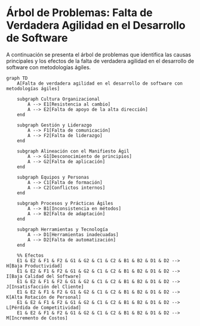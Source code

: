 # Árbol de Problemas: Falta de Verdadera Agilidad en el Desarrollo de Software

A continuación se presenta el árbol de problemas que identifica las causas principales y los efectos de la falta de verdadera agilidad en el desarrollo de software con metodologías ágiles.

```mermaid
graph TD
    A[Falta de verdadera agilidad en el desarrollo de software con metodologías ágiles]
    
    subgraph Cultura Organizacional
        A --> E1[Resistencia al cambio]
        A --> E2[Falta de apoyo de la alta dirección]
    end
    
    subgraph Gestión y Liderazgo
        A --> F1[Falta de comunicación]
        A --> F2[Falta de liderazgo]
    end
    
    subgraph Alineación con el Manifiesto Ágil
        A --> G1[Desconocimiento de principios]
        A --> G2[Falta de aplicación]
    end
    
    subgraph Equipos y Personas
        A --> C1[Falta de formación]
        A --> C2[Conflictos internos]
    end
    
    subgraph Procesos y Prácticas Ágiles
        A --> B1[Inconsistencia en métodos]
        A --> B2[Falta de adaptación]
    end
    
    subgraph Herramientas y Tecnología
        A --> D1[Herramientas inadecuadas]
        A --> D2[Falta de automatización]
    end

    %% Efectos
    E1 & E2 & F1 & F2 & G1 & G2 & C1 & C2 & B1 & B2 & D1 & D2 --> H[Baja Productividad]
    E1 & E2 & F1 & F2 & G1 & G2 & C1 & C2 & B1 & B2 & D1 & D2 --> I[Baja Calidad del Software]
    E1 & E2 & F1 & F2 & G1 & G2 & C1 & C2 & B1 & B2 & D1 & D2 --> J[Insatisfacción del Cliente]
    E1 & E2 & F1 & F2 & G1 & G2 & C1 & C2 & B1 & B2 & D1 & D2 --> K[Alta Rotación de Personal]
    E1 & E2 & F1 & F2 & G1 & G2 & C1 & C2 & B1 & B2 & D1 & D2 --> L[Pérdida de Competitividad]
    E1 & E2 & F1 & F2 & G1 & G2 & C1 & C2 & B1 & B2 & D1 & D2 --> M[Incremento de Costos]
